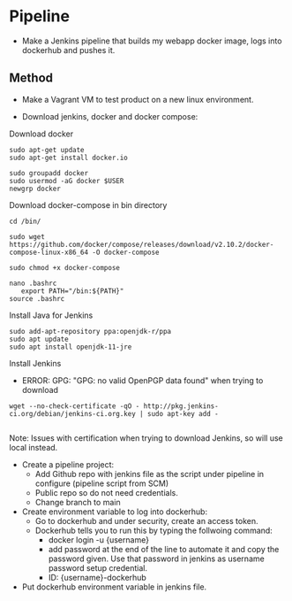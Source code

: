 # Pipeline

- Make a Jenkins pipeline that builds my webapp docker image, logs into dockerhub and pushes it.

## Method

- Make a Vagrant VM to test product on a new linux environment.

- Download jenkins, docker and docker compose:

Download docker
```
sudo apt-get update
sudo apt-get install docker.io

sudo groupadd docker
sudo usermod -aG docker $USER
newgrp docker
```

Download docker-compose in bin directory
```
cd /bin/

sudo wget https://github.com/docker/compose/releases/download/v2.10.2/docker-compose-linux-x86_64 -O docker-compose

sudo chmod +x docker-compose

nano .bashrc
   export PATH="/bin:${PATH}"
source .bashrc
```

Install Java for Jenkins
```
sudo add-apt-repository ppa:openjdk-r/ppa
sudo apt update
sudo apt install openjdk-11-jre
```

Install Jenkins

- ERROR: GPG: "GPG: no valid OpenPGP data found" when trying to download
```
wget --no-check-certificate -qO - http://pkg.jenkins-ci.org/debian/jenkins-ci.org.key | sudo apt-key add -


```

Note: Issues with certification when trying to download Jenkins, so will use local instead.



- Create a pipeline project:
    - Add Github repo with jenkins file as the script under pipeline in configure (pipeline script from SCM)
    - Public repo so do not need credentials.
    - Change branch to main
- Create environment variable to log into dockerhub:
    - Go to dockerhub and under security, create an access token.
    - Dockerhub tells you to run this by typing the follwoing command:
        - docker login -u {username}
        - add password at the end of the line to automate it and copy the password given. Use that password in jenkins as username password setup credential.
        - ID: {username}-dockerhub
- Put dockerhub environment variable in jenkins file.